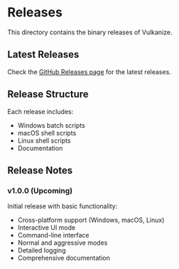 # Releases

This directory contains the binary releases of Vulkanize.

## Latest Releases

Check the [GitHub Releases page](https://github.com/jatinkrmalik/vulkanize/releases) for the latest releases.

## Release Structure

Each release includes:

- Windows batch scripts
- macOS shell scripts
- Linux shell scripts
- Documentation

## Release Notes

### v1.0.0 (Upcoming)

Initial release with basic functionality:
- Cross-platform support (Windows, macOS, Linux)
- Interactive UI mode
- Command-line interface
- Normal and aggressive modes
- Detailed logging
- Comprehensive documentation
